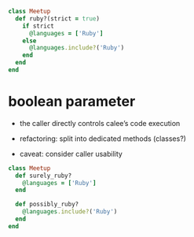```ruby
class Meetup
  def ruby?(strict = true)
    if strict
      @languages = ['Ruby']
    else
      @languages.include?('Ruby')
    end
  end
end
```


# boolean parameter

* the caller directly controls calee’s code execution
<!-- .element: class="fragment" -->
* refactoring: split into dedicated methods (classes?)
<!-- .element: class="fragment" -->
* caveat: consider caller usability
<!-- .element: class="fragment" -->


```ruby
class Meetup
  def surely_ruby?
    @languages = ['Ruby']
  end

  def possibly_ruby?
    @languages.include?('Ruby')
  end
end
```

